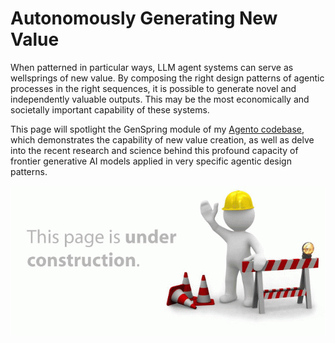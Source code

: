 # Autonomously Generating New Value

When patterned in particular ways, LLM agent systems can serve as wellsprings of new value.  By composing the right design patterns of agentic processes in the right sequences, it is possible to generate novel and independently valuable outputs.  This may be the most economically and societally important capability of these systems.  

This page will spotlight the GenSpring module of my [Agento codebase](https://onagents.org/agento), which demonstrates the capability of new value creation, as well as delve into the recent research and science behind this profound capacity of frontier generative AI models applied in very specific agentic design patterns.

![Page Under Construction](../assets/images/under-construction-2.gif)
